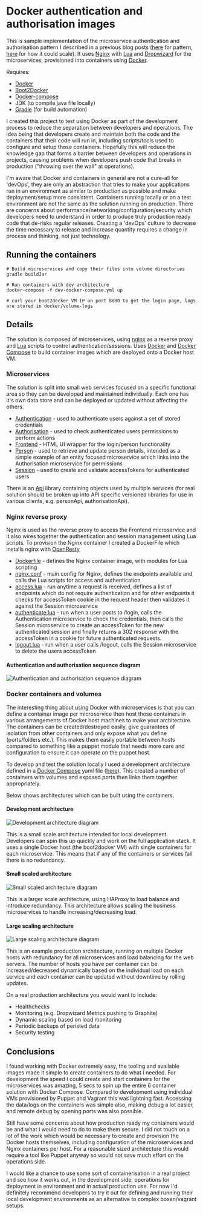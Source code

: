 # Docker authentication and authorisation images

This is sample implementation of the microservice authentication and authorisation pattern I described in a previous
blog posts ([here](https://stevenwilliamalexander.wordpress.com/2014/04/24/microservice-authentication-and-authorisation/)
for pattern, [here](https://stevenwilliamalexander.wordpress.com/2015/03/12/microservice-authentication-and-authentication-scaling/)
for how it could scale). It uses [Nginx](http://nginx.org/) with [Lua](http://wiki.nginx.org/HttpLuaModule) and
[Dropwizard](http://www.dropwizard.io/) for the microservices, provisioned into containers using [Docker](https://www.docker.com/).

Requires:
* [Docker](https://www.docker.com/)
* [Boot2Docker](http://boot2docker.io/)
* [Docker-compose](http://docs.docker.com/compose/)
* JDK (to compile java file locally)
* [Gradle](https://gradle.org/) (for build automation)

I created this project to test using Docker as part of the development process to reduce the separation between
developers and operations. The idea being that developers create and maintain both the code and the containers that
their code will run in, including scripts/tools used to configure and setup those containers. Hopefully this will reduce
the knowledge gap that forms a barrier between developers and operations in projects, causing problems when developers
push code that breaks in production ("throwing over the wall" at operations).

I'm aware that Docker and containers in general are not a cure-all for 'devOps', they are only an abstraction that
tries to make your applications run in an environment as similar to production as possible and make deployment/setup
more consistent. Containers running locally or on a test environment are not the same as the solution running on production. There are
concerns about performance/networking/configuration/security which developers need to understand in order to produce
truly production ready code that de-risks regular releases. Creating a 'devOps' culture to decrease the time necessary
to release and increase quantity requires a change in process and thinking, not just technology.

## Running the containers

```
# Build microservices and copy their files into volume directories
gradle buildJar

# Run containers with dev architecture
docker-compose -f dev-docker-compose.yml up

# curl your boot2docker VM IP on port 8080 to get the login page, logs are stored in docker/volume-logs
```

## Details

The solution is composed of microservices, using [nginx](http://nginx.org/) as a reverse proxy and
[Lua](http://wiki.nginx.org/HttpLuaModule) scripts to control authentication/sessions. Uses [Docker](https://www.docker.com/)
and [Docker Compose](https://docs.docker.com/compose/) to build container images which are deployed onto a Docker host
VM.

### Microservices

The solution is split into small web services focused on a specific functional area so they can be developed and
maintained individually. Each one has it's own data store and can be deployed or updated without affecting the others.

- [Authentication](https://github.com/stevenalexander/docker-authentication-authorisation/tree/master/microservices/authentication) - used to authenticate users against a set of stored
credentials
- [Authorisation](https://github.com/stevenalexander/docker-authentication-authorisation/tree/master/microservices/authorisation) - used to check authenticated users permissions to perform
actions
- [Frontend](https://github.com/stevenalexander/docker-authentication-authorisation/tree/master/microservices/frontend) - HTML UI wrapper for the login/person functionality
- [Person](https://github.com/stevenalexander/docker-authentication-authorisation/tree/master/microservices/person) - used to retrieve and update person details, intended as a simple example
of an entity focused microservice which links into the Authorisation microservice for permissions
- [Session](https://github.com/stevenalexander/docker-authentication-authorisation/tree/master/microservices/session) - used to create and validate accessTokens for authenticated users

There is an [Api](https://github.com/stevenalexander/docker-authentication-authorisation/tree/master/microservices/api) library containing objects used by multiple services (for real solution
should be broken up into API specific versioned libraries for use in various clients, e.g. personApi, authorisationApi).

### Nginx reverse proxy

Nginx is used as the reverse proxy to access the Frontend microservice and it also wires together the authentication and
session management using Lua scripts. To provision the Nginx container I created a DockerFile which installs nginx with
[OpenResty](http://openresty.org/)

- [Dockerfile](https://github.com/stevenalexander/docker-authentication-authorisation/tree/master/docker/image-nginx-lua/Dockerfile) - defines the Nginx container image, with modules for Lua
scripting
- [nginx.conf](https://github.com/stevenalexander/docker-authentication-authorisation/tree/master/docker/volume-nginx-conf.d/nginx.conf) - main config for Nginx, defines the endpoints
available and calls the Lua scripts for access and authentication
- [access.lua](https://github.com/stevenalexander/docker-authentication-authorisation/tree/master/docker/volume-nginx-conf.d/access.lua) - run anytime a request is received, defines a list of
endpoints which do not require authentication and for other endpoints it checks for accessToken cookie in the request
header then validates it against the Session microservice
- [authenticate.lua](https://github.com/stevenalexander/docker-authentication-authorisation/tree/master/docker/volume-nginx-conf.d/authenticate.lua) - run when a user posts to /login, calls
the Authentication microservice to check the credentials, then calls the Session microservice to create an accessToken
for the new authenticated session and finally returns a 302 response with the accessToken in a cookie for future
authenticated requests.
- [logout.lua](https://github.com/stevenalexander/docker-authentication-authorisation/tree/master/docker/volume-nginx-conf.d/logout.lua) - run when a user calls /logout, calls the Session
microservice to delete the users accessToken

#### Authentication and authorisation sequence diagram

![Authentication and authorisation sequence diagram](https://raw.githubusercontent.com/stevenalexander/docker-authentication-authorisation/master/images/microservice-authentication-and-authorisation-sequence.png "sequence diagram")

### Docker containers and volumes

The interesting thing about using Docker with microservices is that you can define a container image per microservice
then host those containers in various arrangements of Docker host machines to make your architecture. The containers can
be created/destroyed easily, give guarantees of isolation from other containers and only expose what you define
(ports/folders etc.). This makes them easily portable between hosts compared to something like a puppet module that
needs more care and configuration to ensure it can operate on the puppet host.

To develop and test the solution locally I used a development architecture defined in a
[Docker Compose](http://docs.docker.com/compose/) yaml file ([here](https://github.com/stevenalexander/docker-authentication-authorisation/tree/master/dev-docker-compose.yml)). This created a
number of containers with volumes and exposed ports then links them together appropriately.

Below shows architectures which can be built using the containers.

#### Development architecture

![Development architecture diagram](https://raw.githubusercontent.com/stevenalexander/docker-authentication-authorisation/master/images/microservice-authentication-and-authorisation-simple-architecture.jpg "Development architecture diagram")

This is a small scale architecture intended for local development. Developers can spin this up quickly and work on the
full application stack. It uses a single Docker host (the boot2docker VM) with single containers for each microservice.
This means that if any of the containers or services fail there is no redundancy.

#### Small scaled architecture

![Small scaled architecture diagram](https://raw.githubusercontent.com/stevenalexander/docker-authentication-authorisation/master/images/microservice-authentication-and-authorisation-small-scaled-architecture.jpg "Small scaled architecture diagram")

This is a larger scale architecture, using HAProxy to load balance and introduce redundancy. This architecture allows
scaling the business microservices to handle increasing/decreasing load.

#### Large scaling architecture

![Large scaling architecture diagram](https://raw.githubusercontent.com/stevenalexander/docker-authentication-authorisation/master/images/microservice-authentication-and-authorisation-large-scaling-architecture.jpg "Large scaling architecture diagram")

This is an example production architecture, running on multiple Docker hosts with redundancy for all microservices and
load balancing for the web servers. The number of hosts you have per container can be increased/decreased dynamically
based on the individual load on each service and each container can be updated without downtime by rolling updates.

On a real production architecture you would want to include:

- Healthchecks
- Monitoring (e.g. Dropwizard Metrics pushing to Graphite)
- Dynamic scaling based on load monitoring
- Periodic backups of peristed data
- Security testing

## Conclusions

I found working with Docker extremely easy, the tooling and available images made it simple to create containers to do
what I needed. For development the speed I could create and start containers for the microservices was amazing, 5 secs
to spin up the entire 6 container solution with Docker Compose. Compared to development using individual VMs provisioned
by Puppet and Vagrant this was lightning fast. Accessing the data/logs on the containers was simple also, making debug a
lot easier, and remote debug by opening ports was also possible.

Still have some concerns about how production ready my containers would be and what I would need to do to make them
secure. I did not touch on a lot of the work which would be necessary to create and provision the Docker hosts
themselves, including configuration of the microservices and Nginx containers per host. For a reasonable sized
architecture this would require a tool like Puppet anyway so would not save much effort on the operations side.

I would like a chance to use some sort of containerisation in a real project and see how it works out, in the
development side, operations for deployment in environment and in actual production use. For now I'd definitely
recommend developers to try it out for defining and running their local development environments as an alternative to
complex boxen/vagrant setups.
